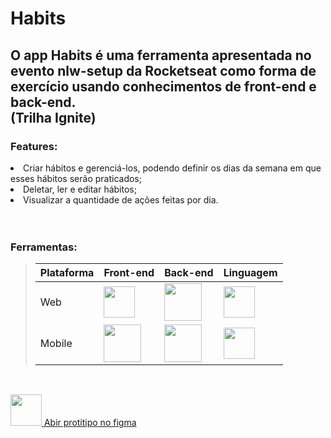 # Habits
## O app Habits é uma ferramenta apresentada no evento nlw-setup da Rocketseat como forma de exercício usando conhecimentos de front-end e back-end. <br>(Trilha Ignite) <br>

### Features:
<li>Criar hábitos e gerenciá-los, podendo definir os dias da semana em que esses hábitos serão praticados;</li>
<li>Deletar, ler e editar hábitos;</li>
<li>Visualizar a quantidade de ações feitas por dia.</li> <br> <br>

### Ferramentas:

> |Plataforma|Front-end|Back-end|Linguagem| 
> | ---------- | --- | ---------| --------|
> | Web  |<div>[<img height="50px" src="https://upload.wikimedia.org/wikipedia/commons/thumb/a/a7/React-icon.svg/2300px-React-icon.svg.png">](https://reactjs.org "ReactJS") </div>| <div>[<img height="60px" src="https://cdn3.iconfinder.com/data/icons/logos-and-brands-adobe/512/233_Node_Js-512.png">](https://nodejs.org "NodeJS") </div> | <div>[<img height="50px" src="https://bognarjunior.files.wordpress.com/2018/09/typescript.png">](https://www.typescriptlang.org "Typescript")</div>
> | Mobile   |<div>[<img height="60px" src="https://www.iteachrecruiters.com/img/blog/logo/react-native.png">](https://reactnative.dev "React Native")</div>| <div>[<img height="60px" src="https://cdn3.iconfinder.com/data/icons/logos-and-brands-adobe/512/233_Node_Js-512.png">](https://nodejs.org "NodeJS") </div> | <div>[<img height="50px" src="https://bognarjunior.files.wordpress.com/2018/09/typescript.png">](https://www.typescriptlang.org "Typescript")</div>
<br>

[<img height="50px" src="https://upload.wikimedia.org/wikipedia/commons/3/33/Figma-logo.svg"> Abir protítipo no figma ](https://www.figma.com/community/file/1195326661124171197)

</div>